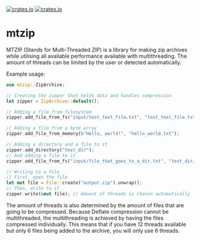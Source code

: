 [![crates.io](https://img.shields.io/crates/v/mtzip?style=flat)](https://crates.io/crates/mtzip) [![crates.io](https://img.shields.io/crates/d/mtzip?style=flat)](https://crates.io/crates/mtzip)

# mtzip

MTZIP (Stands for Multi-Threaded ZIP) is a library for making zip archives
while utilising all available performance available with multithreading. The amount
of threads can be limited by the user or detected automatically.

Example usage:

```rs
use mtzip::ZipArchive;

// Creating the zipper that holds data and handles compression
let zipper = ZipArchive::default();

// Adding a file from filesystem
zipper.add_file_from_fs("input/test_text_file.txt", "test_text_file.txt");

// Adding a file from a byte array
zipper.add_file_from_memory(b"Hello, world!", "hello_world.txt");

// Adding a directory and a file to it
zipper.add_directory("test_dir");
// And adding a file to it
zipper.add_file_from_fs("input/file_that_goes_to_a_dir.txt", "test_dir/file_that_goes_to_a_dir.txt");

// Writing to a file
// First, open the file
let mut file = File::create("output.zip").unwrap();
// Then, write to it
zipper.write(&mut file); // Amount of threads is chosen automatically
```

The amount of threads is also determined by the amount of files that are going to be compressed. Because Deflate compression cannot be multithreaded, the multithreading is achieved by having the files compressed individually. This means that if you have 12 threads available but only 6 files being added to the archive, you will only use 6 threads.
